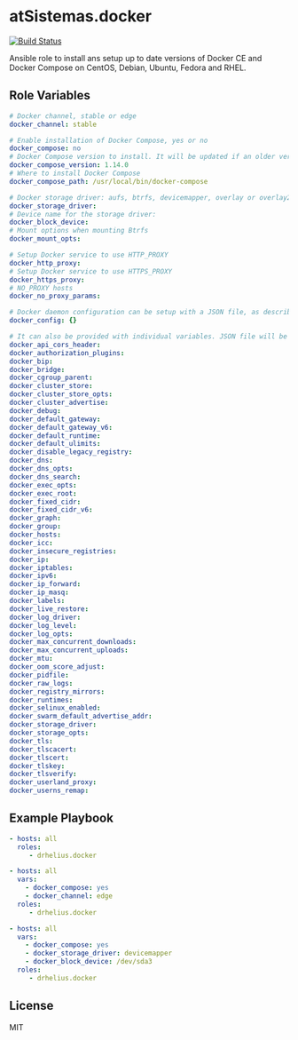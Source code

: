 atSistemas.docker
=========

[![Build Status](https://travis-ci.org/atSistemas/docker-ansible-role.svg?branch=master)](https://travis-ci.org/atSistemas/docker-ansible-role)


Ansible role to install ans setup up to date versions of Docker CE and Docker Compose on CentOS, Debian, Ubuntu, Fedora and RHEL.

Role Variables
--------------

```yaml
# Docker channel, stable or edge
docker_channel: stable

# Enable installation of Docker Compose, yes or no
docker_compose: no
# Docker Compose version to install. It will be updated if an older version is found.
docker_compose_version: 1.14.0
# Where to install Docker Compose
docker_compose_path: /usr/local/bin/docker-compose

# Docker storage driver: aufs, btrfs, devicemapper, overlay or overlay2
docker_storage_driver:
# Device name for the storage driver:
docker_block_device:
# Mount options when mounting Btrfs
docker_mount_opts:

# Setup Docker service to use HTTP_PROXY
docker_http_proxy:
# Setup Docker service to use HTTPS_PROXY
docker_https_proxy:
# NO_PROXY hosts
docker_no_proxy_params:

# Docker daemon configuration can be setup with a JSON file, as described here: https://docs.docker.com/engine/reference/commandline/dockerd/#linux-configuration-file
docker_config: {}

# It can also be provided with individual variables. JSON file will be automatically populated with set variables:
docker_api_cors_header:
docker_authorization_plugins:
docker_bip:
docker_bridge:
docker_cgroup_parent:
docker_cluster_store:
docker_cluster_store_opts:
docker_cluster_advertise:
docker_debug:
docker_default_gateway:
docker_default_gateway_v6:
docker_default_runtime:
docker_default_ulimits:
docker_disable_legacy_registry:
docker_dns:
docker_dns_opts:
docker_dns_search:
docker_exec_opts:
docker_exec_root:
docker_fixed_cidr:
docker_fixed_cidr_v6:
docker_graph:
docker_group:
docker_hosts:
docker_icc:
docker_insecure_registries:
docker_ip:
docker_iptables:
docker_ipv6:
docker_ip_forward:
docker_ip_masq:
docker_labels:
docker_live_restore:
docker_log_driver:
docker_log_level:
docker_log_opts:
docker_max_concurrent_downloads:
docker_max_concurrent_uploads:
docker_mtu:
docker_oom_score_adjust:
docker_pidfile:
docker_raw_logs:
docker_registry_mirrors:
docker_runtimes:
docker_selinux_enabled:
docker_swarm_default_advertise_addr:
docker_storage_driver:
docker_storage_opts:
docker_tls:
docker_tlscacert:
docker_tlscert:
docker_tlskey:
docker_tlsverify:
docker_userland_proxy:
docker_userns_remap:
```


Example Playbook
----------------

```yaml
- hosts: all
  roles:
     - drhelius.docker
```
```yaml
- hosts: all
  vars:
    - docker_compose: yes
    - docker_channel: edge
  roles:
     - drhelius.docker
```
```yaml
- hosts: all
  vars:
    - docker_compose: yes
    - docker_storage_driver: devicemapper
    - docker_block_device: /dev/sda3
  roles:
     - drhelius.docker
```
License
-------

MIT
